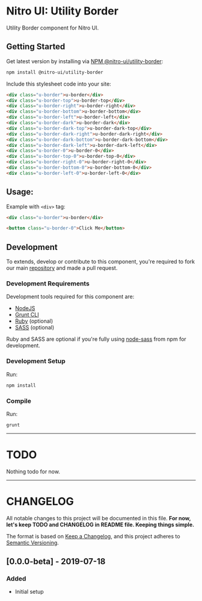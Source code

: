 # Nitro UI: Utility Border

Utility Border component for Nitro UI.

## Getting Started

Get latest version by installing via [NPM @nitro-ui/utility-border](https://www.npmjs.com/package/@nitro-ui/utility-border):

```sh
npm install @nitro-ui/utility-border
```

Include this stylesheet code into your site:


```html
<div class="u-border">u-border</div>
<div class="u-border-top">u-border-top</div>
<div class="u-border-right">u-border-right</div>
<div class="u-border-bottom">u-border-bottom</div>
<div class="u-border-left">u-border-left</div>
<div class="u-border-dark">u-border-dark</div>
<div class="u-border-dark-top">u-border-dark-top</div>
<div class="u-border-dark-right">u-border-dark-right</div>
<div class="u-border-dark-bottom">u-border-dark-bottom</div>
<div class="u-border-dark-left">u-border-dark-left</div>
<div class="u-border-0">u-border-0</div>
<div class="u-border-top-0">u-border-top-0</div>
<div class="u-border-right-0">u-border-right-0</div>
<div class="u-border-bottom-0">u-border-bottom-0</div>
<div class="u-border-left-0">u-border-left-0</div>
```

## Usage:

Example with `<div>` tag:

```html
<div class="u-border">u-border</div>

<button class="u-border-0">Click Me</button>
```

## Development

To extends, develop or contribute to this component, you're required to fork our main [repository](https://github.com/icarasia-engineering/nitro-ui) and made a pull request.

### Development Requirements

Development tools required for this component are:

- [NodeJS](https://nodejs.org/en/)
- [Grunt CLI](https://gruntjs.com)
- [Ruby](https://www.ruby-lang.org/en/) (optional)
- [SASS](https://sass-lang.com) (optional)

Ruby and SASS are optional if you're fully using [node-sass](https://github.com/sass/node-sass) from npm for development.

### Development Setup

Run:

```sh
npm install
```

### Compile

Run:

```sh
grunt
```
---

# TODO

Nothing todo for now.

---

# CHANGELOG

All notable changes to this project will be documented in this file. **For now, let's keep TODO and CHANGELOG in README file. Keeping things simple.**

The format is based on [Keep a Changelog](https://keepachangelog.com/en/1.0.0/),
and this project adheres to [Semantic Versioning](https://semver.org/spec/v2.0.0.html).

## [0.0.0-beta] - 2019-07-18
### Added
- Initial setup
